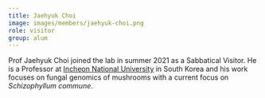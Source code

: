 ```yaml
---
title: Jaehyuk Choi
image: images/members/jaehyuk-choi.png
role: visitor
group: alum
---
```


Prof Jaehyuk Choi joined the lab in summer 2021 as a Sabbatical Visitor. He is a Professor at [Incheon National University](https://www.inu.ac.kr/) in South Korea and his work focuses on fungal genomics of mushrooms with a current focus on _Schizophyllum commune_.
